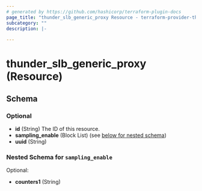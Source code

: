 ```yaml
---
# generated by https://github.com/hashicorp/terraform-plugin-docs
page_title: "thunder_slb_generic_proxy Resource - terraform-provider-thunder"
subcategory: ""
description: |-
  
---
```


# thunder_slb_generic_proxy (Resource)





<!-- schema generated by tfplugindocs -->
## Schema

### Optional

- **id** (String) The ID of this resource.
- **sampling_enable** (Block List) (see [below for nested schema](#nestedblock--sampling_enable))
- **uuid** (String)

<a id="nestedblock--sampling_enable"></a>
### Nested Schema for `sampling_enable`

Optional:

- **counters1** (String)


